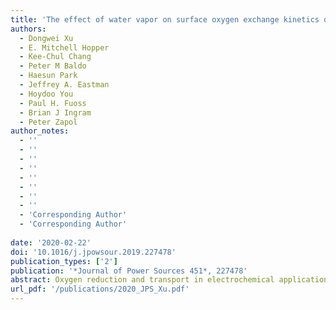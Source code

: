 ```yaml
---
title: 'The effect of water vapor on surface oxygen exchange kinetics of thin film (La,Sr)(Co,Fe)O3-δ'
authors:
  - Dongwei Xu
  - E. Mitchell Hopper
  - Kee-Chul Chang
  - Peter M Baldo
  - Haesun Park
  - Jeffrey A. Eastman
  - Hoydoo You
  - Paul H. Fuoss
  - Brian J Ingram
  - Peter Zapol
author_notes:
  - ''
  - ''
  - ''
  - ''
  - ''
  - ''
  - ''
  - ''
  - 'Corresponding Author'
  - 'Corresponding Author'
  
date: '2020-02-22'
doi: '10.1016/j.jpowsour.2019.227478'
publication_types: ['2']
publication: '*Journal of Power Sources 451*, 227478'
abstract: Oxygen reduction and transport in electrochemical applications are strongly affected by the reactant gas composition, including impurities such as water. Understanding the relationship between oxygen reactivity and humidity is key for attaining stability and high efficiency of solid oxide fuel cells, which are especially attractive for transportation applications as low emission power generation devices. Both short- and long-term effects of moisture have previously been associated with use of ambient air. To better understand these effects, we study oxygen exchange kinetics at the cathode surface and the cathode/electrolyte interface using La0.6Sr0.4Co0.2Fe0.8O3-δ (LSCF) epitaxial thin films as a model-surface system. In situ synchrotron X-ray techniques evaluate the oxygen reduction reaction (ORR) kinetics in response to environmental variables. The results suggest a clear enhancement of the ORR rate upon short term exposure of the perovskite-structured films to water. On the basis of these measurements, along with in situ X-ray characterization of Sr segregation and computational first-principles studies, we suggest a model for this increased ORR activity that may lead to further improvements by stabilizing active cathode surface configurations.
url_pdf: '/publications/2020_JPS_Xu.pdf'
---
```

